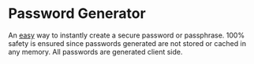 # Password Generator
 
An [easy](https://derekshig.github.io/Password-Generator/) way to instantly create a secure password or passphrase. 100% safety is ensured since passwords generated are not stored or cached in any memory. All passwords are generated client side.
